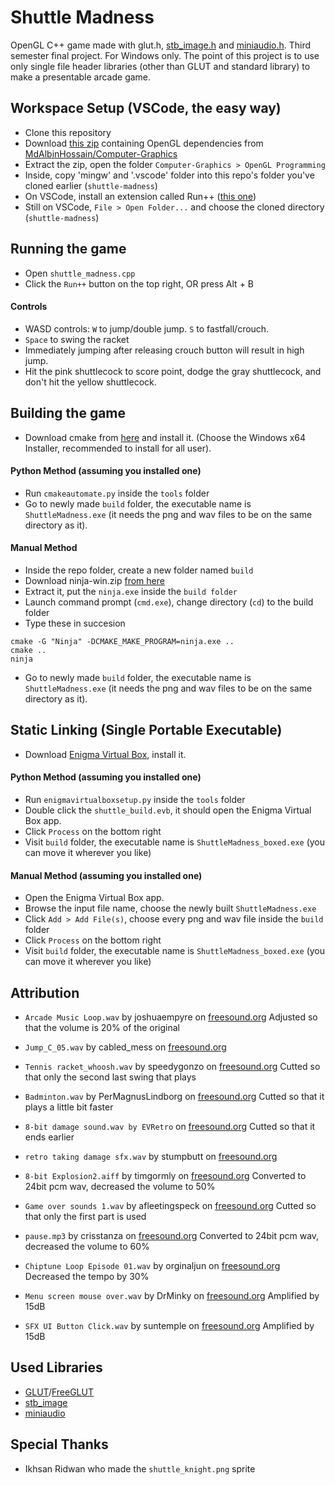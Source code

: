 # Shuttle Madness
 OpenGL C++ game made with glut.h, [stb_image.h](https://github.com/nothings/stb) and [miniaudio.h](https://github.com/mackron/miniaudio). Third semester final project. For Windows only. The point of this project is to use only single file header libraries (other than GLUT and standard library) to make a presentable arcade game.
<!--- ![image](https://github.com/etherealxx/shuttle-madness/assets/64251396/0bc9834d-fad1-4e6c-aa57-82a3e6d8e951) -->
<!-- <p align="center">
  <img src="https://github.com/etherealxx/shuttle-madness/assets/64251396/0bc9834d-fad1-4e6c-aa57-82a3e6d8e951" alt="shuttle-madness" width="500"/>
</p> -->

## Workspace Setup (VSCode, the easy way)
- Clone this repository
- Download [this zip](https://github.com/MdAlbinHossain/Computer-Graphics/archive/refs/heads/main.zip) containing OpenGL dependencies from [MdAlbinHossain/Computer-Graphics](https://github.com/MdAlbinHossain/Computer-Graphics)
- Extract the zip, open the folder `Computer-Graphics > OpenGL Programming`
- Inside, copy 'mingw' and '.vscode' folder into this repo's folder you've cloned earlier (`shuttle-madness`)
- On VSCode, install an extension called Run++ ([this one](https://marketplace.visualstudio.com/items?itemName=AlbinBD.run))
- Still on VSCode, `File > Open Folder...` and choose the cloned directory (`shuttle-madness`)

## Running the game
- Open `shuttle_madness.cpp`
- Click the `Run++` button on the top right, OR press Alt + B

#### Controls
- WASD controls: `W` to jump/double jump. `S` to fastfall/crouch.
- `Space` to swing the racket
- Immediately jumping after releasing crouch button will result in high jump.
- Hit the pink shuttlecock to score point, dodge the gray shuttlecock, and don't hit the yellow shuttlecock.

## Building the game
- Download cmake from [here](https://cmake.org/download/) and install it. (Choose the Windows x64 Installer, recommended to install for all user).

#### Python Method (assuming you installed one)
- Run `cmakeautomate.py` inside the `tools` folder
- Go to newly made `build` folder, the executable name is `ShuttleMadness.exe` (it needs the png and wav files to be on the same directory as it).

#### Manual Method
- Inside the repo folder, create a new folder named `build`
- Download ninja-win.zip [from here](https://github.com/ninja-build/ninja/releases/download/v1.11.1/ninja-win.zip)
- Extract it, put the `ninja.exe` inside the `build folder`
- Launch command prompt (`cmd.exe`), change directory (`cd`) to the build folder
- Type these in succesion
```
cmake -G "Ninja" -DCMAKE_MAKE_PROGRAM=ninja.exe ..
cmake ..
ninja
```
- Go to newly made `build` folder, the executable name is `ShuttleMadness.exe` (it needs the png and wav files to be on the same directory as it).

## Static Linking (Single Portable Executable)
- Download [Enigma Virtual Box](https://enigmaprotector.com/en/downloads.html), install it.

#### Python Method (assuming you installed one)
- Run `enigmavirtualboxsetup.py` inside the `tools` folder
- Double click the `shuttle_build.evb`, it should open the Enigma Virtual Box app.
- Click `Process` on the bottom right
- Visit `build` folder, the executable name is `ShuttleMadness_boxed.exe` (you can move it wherever you like)

#### Manual Method (assuming you installed one)
- Open the Enigma Virtual Box app.
- Browse the input file name, choose the newly built `ShuttleMadness.exe`
- Click `Add > Add File(s)`, choose every png and wav file inside the `build` folder
- Click `Process` on the bottom right
- Visit `build` folder, the executable name is `ShuttleMadness_boxed.exe` (you can move it wherever you like)

## Attribution
- `Arcade Music Loop.wav` by joshuaempyre on [freesound.org](https://freesound.org/people/joshuaempyre/sounds/251461/)
Adjusted so that the volume is 20% of the original

- `Jump_C_05.wav` by cabled_mess on [freesound.org](https://freesound.org/people/cabled_mess/sounds/350905/)

- `Tennis racket_whoosh.wav` by speedygonzo on [freesound.org](https://freesound.org/people/speedygonzo/sounds/235727/)
Cutted so that only the second last swing that plays

- `Badminton.wav` by PerMagnusLindborg on [freesound.org](https://freesound.org/people/PerMagnusLindborg/sounds/324244/)
Cutted so that it plays a little bit faster

- `8-bit damage sound.wav by EVRetro` on [freesound.org](https://freesound.org/people/EVRetro/sounds/501104/)
Cutted so that it ends earlier

- `retro taking damage sfx.wav` by stumpbutt on [freesound.org](https://freesound.org/people/stumpbutt/sounds/629656/)

- `8-bit Explosion2.aiff` by timgormly on [freesound.org](https://freesound.org/people/EVRetro/sounds/501104/)
Converted to 24bit pcm wav, decreased the volume to 50%

- `Game over sounds 1.wav` by afleetingspeck on [freesound.org](https://freesound.org/people/afleetingspeck/sounds/232444/)
Cutted so that only the first part is used

- `pause.mp3` by crisstanza on [freesound.org](https://freesound.org/people/crisstanza/sounds/167127/)
Converted to 24bit pcm wav, decreased the volume to 60%

- `Chiptune Loop Episode 01.wav` by orginaljun on [freesound.org](https://freesound.org/people/orginaljun/sounds/396960/)
Decreased the tempo by 30%

- `Menu screen mouse over.wav` by DrMinky on [freesound.org](https://freesound.org/people/DrMinky/sounds/166186/)
Amplified by 15dB

- `SFX UI Button Click.wav` by suntemple on [freesound.org](https://freesound.org/people/suntemple/sounds/253168/)
Amplified by 15dB

## Used Libraries
- [GLUT](https://www.opengl.org/resources/libraries/glut/glut_downloads.php)/[FreeGLUT](https://github.com/FreeGLUTProject/freeglut)
- [stb_image](https://github.com/nothings/stb)
- [miniaudio](https://github.com/mackron/miniaudio)

## Special Thanks
- Ikhsan Ridwan who made the `shuttle_knight.png` sprite
